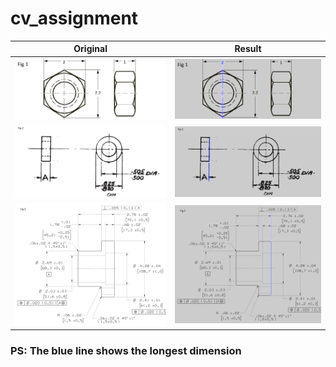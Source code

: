 # cv_assignment
Original         |  Result
:-------------------------:|:-------------------------:
![](https://github.com/pradyyadav/cv_assignment/blob/main/images/Fig1.png?raw=true)  |  ![](https://github.com/pradyyadav/cv_assignment/blob/main/result/Fig1.png?raw=true)
![](https://github.com/pradyyadav/cv_assignment/blob/main/images/Fig2.png?raw=true)  |  ![](https://github.com/pradyyadav/cv_assignment/blob/main/result/Fig2.png?raw=true)
![](https://github.com/pradyyadav/cv_assignment/blob/main/images/Fig3.png?raw=true)  |  ![](https://github.com/pradyyadav/cv_assignment/blob/main/result/Fig3.png?raw=true)

### PS: The blue line shows the longest dimension
